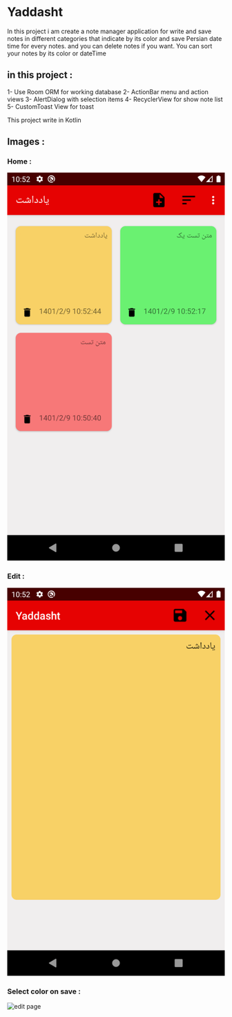# Yaddasht

In this project i am create a note manager application for write and save notes in different categories that indicate by its color
and save Persian date time for every notes. and you can delete notes if you want.
You can sort your notes by its color or dateTime

## in this project :

1- Use Room ORM for working database
2- ActionBar menu and action views
3- AlertDialog with selection items
4- RecyclerView for show note list
5- CustomToast View for toast

This project write in Kotlin

## Images :

### Home :
![home page](home.png)

### Edit :
![edit page](edit.png)

### Select color on save :
![edit page]("Selectcolor.png")